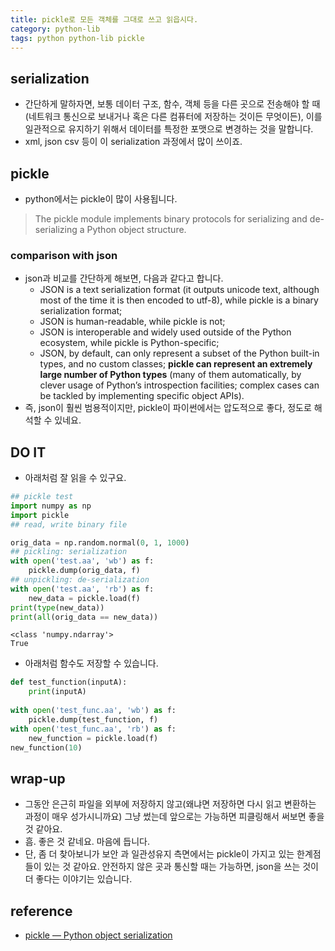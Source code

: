 ```yaml
---
title: pickle로 모든 객체를 그대로 쓰고 읽읍시다. 
category: python-lib
tags: python python-lib pickle 
---
```


## serialization

- 간단하게 말하자면, 보통 데이터 구조, 함수, 객체 등을 다른 곳으로 전송해야 할 때(네트워크 통신으로 보내거나 혹은 다른 컴퓨터에 저장하는 것이든 무엇이든), 이를 일관적으로 유지하기 위해서 데이터를 특정한 포맷으로 변경하는 것을 말합니다. 
- xml, json csv 등이 이 serialization 과정에서 많이 쓰이죠. 

## pickle

- python에서는 pickle이 많이 사용됩니다. 

> The pickle module implements binary protocols for serializing and de-serializing a Python object structure.

### comparison with json 

- json과 비교를 간단하게 해보면, 다음과 같다고 합니다. 
  - JSON is a text serialization format (it outputs unicode text, although most of the time it is then encoded to utf-8), while pickle is a binary serialization format;
  - JSON is human-readable, while pickle is not;
  - JSON is interoperable and widely used outside of the Python ecosystem, while pickle is Python-specific;
  - JSON, by default, can only represent a subset of the Python built-in types, and no custom classes; **pickle can represent an extremely large number of Python types** (many of them automatically, by clever usage of Python’s introspection facilities; complex cases can be tackled by implementing specific object APIs).
- 즉, json이 훨씬 범용적이지만, pickle이 파이썬에서는 압도적으로 좋다, 정도로 해석할 수 있네요. 

## DO IT

- 아래처럼 잘 읽을 수 있구요. 

```python
## pickle test
import numpy as np 
import pickle
## read, write binary file 

orig_data = np.random.normal(0, 1, 1000)
## pickling: serialization 
with open('test.aa', 'wb') as f:
    pickle.dump(orig_data, f)
## unpickling: de-serialization 
with open('test.aa', 'rb') as f:
    new_data = pickle.load(f)
print(type(new_data))
print(all(orig_data == new_data))
```

```plaintext
<class 'numpy.ndarray'>
True
```

- 아래처럼 함수도 저장할 수 있습니다. 

```python
def test_function(inputA):
    print(inputA)
    
with open('test_func.aa', 'wb') as f:
    pickle.dump(test_function, f)
with open('test_func.aa', 'rb') as f:
    new_function = pickle.load(f)
new_function(10)
```

## wrap-up

- 그동안 은근히 파일을 외부에 저장하지 않고(왜냐면 저장하면 다시 읽고 변환하는 과정이 매우 성가시니까요) 그냥 썼는데 앞으로는 가능하면 피클링해서 써보면 좋을 것 같아요. 
- 흠. 좋은 것 같네요. 마음에 듭니다. 
- 단, 좀 더 찾아보니가 보안 과 일관성유지 측면에서는 pickle이 가지고 있는 한계점들이 있는 것 같아요. 안전하지 않은 곳과 통신할 때는 가능하면, json을 쓰는 것이 더 좋다는 이야기는 있습니다. 

## reference

- [pickle — Python object serialization](https://docs.python.org/3/library/pickle.html)
